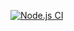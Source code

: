 [![Node.js CI](https://github.com/ULL-ESIT-INF-DSI-2223/P8/actions/workflows/node.js.yml/badge.svg)](https://github.com/ULL-ESIT-INF-DSI-2223/P8/actions/workflows/node.js.yml)